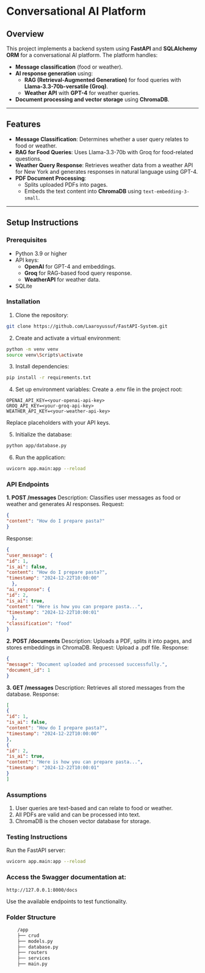 # **Conversational AI Platform**

## **Overview**
This project implements a backend system using **FastAPI** and **SQLAlchemy ORM** for a conversational AI platform. The platform handles:
- **Message classification** (food or weather).
- **AI response generation** using:
  - **RAG (Retrieval-Augmented Generation)** for food queries with **Llama-3.3-70b-versatile (Groq)**.
  - **Weather API** with **GPT-4** for weather queries.
- **Document processing and vector storage** using **ChromaDB**.

---

## **Features**
- **Message Classification**: Determines whether a user query relates to food or weather.
- **RAG for Food Queries**: Uses Llama-3.3-70b with Groq for food-related questions.
- **Weather Query Response**: Retrieves weather data from a weather API for New York and generates responses in natural language using GPT-4.
- **PDF Document Processing**:
  - Splits uploaded PDFs into pages.
  - Embeds the text content into **ChromaDB** using `text-embedding-3-small`.

---

## **Setup Instructions**
### **Prerequisites**
- Python 3.9 or higher
- API keys:
  - **OpenAI** for GPT-4 and embeddings.
  - **Groq** for RAG-based food query response.
  - **WeatherAPI** for weather data.
- SQLite

### **Installation**
1. Clone the repository:
```bash
git clone https://github.com/Laaroyussuf/FastAPI-System.git
```

2. Create and activate a virtual environment:
```bash
python -m venv venv
source venv\Scripts\activate
```

3. Install dependencies:
```bash
pip install -r requirements.txt
```

4. Set up environment variables:
Create a .env file in the project root:
```env
OPENAI_API_KEY=<your-openai-api-key>
GROQ_API_KEY=<your-groq-api-key>
WEATHER_API_KEY=<your-weather-api-key>
```
Replace placeholders with your API keys.

5. Initialize the database:
```bash
python app/database.py
```

6. Run the application:
```bash
uvicorn app.main:app --reload
```

### **API Endpoints**
**1. POST /messages**
Description: Classifies user messages as food or weather and generates AI responses.
Request:
```json
{
"content": "How do I prepare pasta?"
}
```
Response:
```json
{
"user_message": {
"id": 1,
"is_ai": false,
"content": "How do I prepare pasta?",
"timestamp": "2024-12-22T10:00:00"
  },
"ai_response": {
"id": 2,
"is_ai": true,
"content": "Here is how you can prepare pasta...",
"timestamp": "2024-12-22T10:00:01"
  },
"classification": "food"
}
```

**2. POST /documents**
Description: Uploads a PDF, splits it into pages, and stores embeddings in ChromaDB.
Request: Upload a .pdf file.
Response:
```json
{
"message": "Document uploaded and processed successfully.",
"document_id": 1
}
```

**3. GET /messages**
Description: Retrieves all stored messages from the database.
Response:
```json
[
{
"id": 1,
"is_ai": false,
"content": "How do I prepare pasta?",
"timestamp": "2024-12-22T10:00:00"
},
{
"id": 2,
"is_ai": true,
"content": "Here is how you can prepare pasta...",
"timestamp": "2024-12-22T10:00:01"
}
]
```

### **Assumptions**
1. User queries are text-based and can relate to food or weather.
2. All PDFs are valid and can be processed into text.
3. ChromaDB is the chosen vector database for storage.

### **Testing Instructions**
Run the FastAPI server:
```bash
uvicorn app.main:app --reload
```

### **Access the Swagger documentation at:**
```arduino
http://127.0.0.1:8000/docs
```
Use the available endpoints to test functionality.

### **Folder Structure**
```bash
    /app
    ├── crud
    ├── models.py
    ├── database.py
    ├── routers
    ├── services
    ├── main.py

